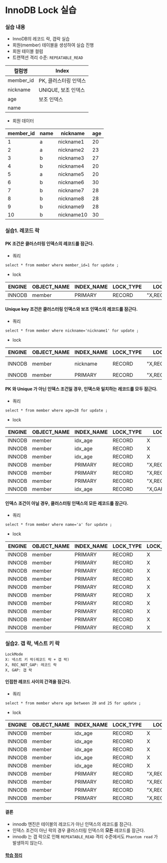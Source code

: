 # InnoDB Lock 실습

### 실습 내용
- InnoDB의 레코드 락, 갭락 실습
- 회원(member) 테이블을 생성하여 실습 진행
- 회원 테이블 컬럼
- 트랜잭션 격리 수준: `REPEATABLE_READ`

| 컬럼명       | Index          |
|-----------|----------------|
| member_id | PK, 클러스터링 인덱스  |
| nickname  | UNIQUE, 보조 인덱스 |
| age       | 보조 인덱스         |
| name      |                |

- 회원 데이터

| member_id | name | nickname  | age |
|-----------|------|-----------|-----|
| 1         | a    | nickname1 | 20  |
| 2         | a    | nickname2 | 23  |
| 3         | b    | nickname3 | 27  |
| 4         | b    | nickname4 | 20  |
| 5         | a    | nickname5 | 20  |
| 6         | b    | nickname6 | 30  |
| 7         | b    | nickname7 | 28  |
| 8         | b    | nickname8 | 28  |
| 9         | b    | nickname9 | 28  |
| 10        | b    | nickname10| 30  |

### 실습1. 레코드 락

#### PK 조건은 클러스터링 인덱스의 레코드를 잠근다.
- 쿼리
```
select * from member where member_id=1 for update ;
```
- lock

| ENGINE      | OBJECT_NAME | INDEX_NAME | LOCK_TYPE | LOCK_MODE | LOCK_DATA |
|-------------|--------|--------|--------|--------|--------|
| INNODB | member | PRIMARY | RECORD | "X,REC_NOT_GAP" | 1 |

#### Unique key 조건은 클러스터링 인덱스와 보조 인덱스의 레코드를 잠근다.
- 쿼리
```
select * from member where nickname='nickname1' for update ;
```
- lock

| ENGINE      | OBJECT_NAME | INDEX_NAME | LOCK_TYPE | LOCK_MODE | LOCK_DATA |
|-------------|--------|--------|--------|--------|--------|
| INNODB | member | nickname | RECORD | "X,REC_NOT_GAP" | "'nickname1', 1" |
| INNODB | member | PRIMARY | RECORD | "X,REC_NOT_GAP" | 1 |

#### PK 와 Unique 가 아닌 인덱스 조건일 경우, 인덱스와 일치하는 레코드를 모두 잠근다.
- 쿼리
```
select * from member where age=28 for update ;
```
- lock

| ENGINE      | OBJECT_NAME | INDEX_NAME | LOCK_TYPE | LOCK_MODE | LOCK_DATA |
|-------------|--------|--------|--------|--------|--------|
| INNODB | member | idx_age | RECORD | X | "28, 7" |
| INNODB | member | idx_age | RECORD | X | "28, 8" |
| INNODB | member | idx_age | RECORD | X | "28, 9" |
| INNODB | member | PRIMARY | RECORD | "X,REC_NOT_GAP" | 7 |
| INNODB | member | PRIMARY | RECORD | "X,REC_NOT_GAP" | 8 |
| INNODB | member | PRIMARY | RECORD | "X,REC_NOT_GAP" | 9 |
| INNODB | member | idx_age | RECORD | "X,GAP" | "30, 6" |

#### 인덱스 조건이 아닐 경우, 클러스터링 인덱스의 모든 레코드를 잠근다.
- 쿼리
```
select * from member where name='a' for update ;
```
- lock

| ENGINE      | OBJECT_NAME | INDEX_NAME | LOCK_TYPE | LOCK_MODE | LOCK_DATA |
|-------------|--------|--------|--------|--------|--------|
| INNODB | member | PRIMARY | RECORD | X | 1 |
| INNODB | member | PRIMARY | RECORD | X | 2 |
| INNODB | member | PRIMARY | RECORD | X | 3 |
| INNODB | member | PRIMARY | RECORD | X | 4 |
| INNODB | member | PRIMARY | RECORD | X | 5 |
| INNODB | member | PRIMARY | RECORD | X | 6 |
| INNODB | member | PRIMARY | RECORD | X | 7 |
| INNODB | member | PRIMARY | RECORD | X | 8 |
| INNODB | member | PRIMARY | RECORD | X | 9 |
| INNODB | member | PRIMARY | RECORD | X | 10 |

### 실습2. 갭 락, 넥스트 키 락

```
LockMode
X: 넥스트 키 락(레코드 락 + 갭 락)
X, REC_NOT_GAP: 레코드 락
X, GAP: 갭 락
```

#### 인접한 레코드 사이의 간격을 잠근다.

- 쿼리
```
select * from member where age between 20 and 25 for update ;
```

- lock

| ENGINE      | OBJECT_NAME | INDEX_NAME | LOCK_TYPE | LOCK_MODE | LOCK_DATA |
|-------------|--------|--------|--------|--------|--------|
| INNODB | member | idx_age | RECORD | X | "20, 1" |
| INNODB | member | idx_age | RECORD | X | "20, 4" |
| INNODB | member | idx_age | RECORD | X | "20, 5" |
| INNODB | member | idx_age | RECORD | X | "27, 3" |
| INNODB | member | idx_age | RECORD | X | "23, 2" |
| INNODB | member | PRIMARY | RECORD | "X,REC_NOT_GAP" | 4 |
| INNODB | member | PRIMARY | RECORD | "X,REC_NOT_GAP" | 5 |
| INNODB | member | PRIMARY | RECORD | "X,REC_NOT_GAP" | 1 |
| INNODB | member | PRIMARY | RECORD | "X,REC_NOT_GAP" | 2 |

#### 결론
- innodb 엔진은 테이블의 레코드가 아닌 인덱스의 레코드를 잠근다.
- 인덱스 조건이 아닌 락의 경우 클러스터링 인덱스의 **모든** 레코드를 잠근다.
- innodb 는 갭 락으로 인해 `REPEATABLE_READ` 격리 수준에서도 `Phantom read` 가 발생하지 않는다.

#### [학습 정리](https://github.com/pushedrumex/TIL/blob/main/2024/02/14/Lock.md)